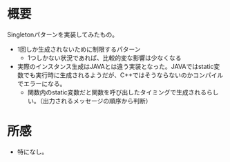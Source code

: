 # 概要

Singletonパターンを実装してみたもの。

* 1回しか生成されないために制限するパターン
  * 1つしかない状況であれば、比較的変な影響は少なくなる
* 実際のインスタンス生成はJAVAとは違う実装となった。JAVAではstatic変数でも実行時に生成されるようだが、C++ではそうならないのかコンパイルでエラーになる。
  * 関数内のstatic変数だと関数を呼び出したタイミングで生成されるらしい。（出力されるメッセージの順序から判断）

# 所感

* 特になし。